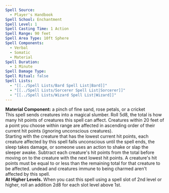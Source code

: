 ```yaml
---
Spell Source:
  - Player's Handbook
Spell School: Enchantment
Spell Level: 1
Spell Casting Time: 1 Action
Spell Range: 90 feet
Spell Area Type: 10ft Sphere
Spell Components:
  - Verbal
  - Somatic
  - Material
Spell Duration:
  - 1 Minute
Spell Damage Type: 
Spell Ritual: false
Spell Lists:
  - "[[../Spell Lists/Bard Spell List|Bard]]"
  - "[[../Spell Lists/Sorcerer Spell List|Sorcerer]]"
  - "[[../Spell Lists/Wizard Spell List|Wizard]]"
---
```


**Material Component:** a pinch of fine sand, rose petals, or a cricket  
This spell sends creatures into a magical slumber. Roll 5d8, the total is how many hit points of creatures this spell can affect. Creatures within 20 feet of a point you choose within range are affected in ascending order of their current hit points (ignoring unconscious creatures).  
Starting with the creature that has the lowest current hit points, each creature affected by this spell falls unconscious until the spell ends, the sleep takes damage, or someone uses an action to shake or slap the sleeper awake. Subtract each creature's hit points from the total before moving on to the creature with the next lowest hit points. A creature's hit points must be equal to or less than the remaining total for that creature to be affected. undead and creatures immune to being charmed aren't affected by this spell.  
**At Higher Levels.** When you cast this spell using a spell slot of 2nd level or higher, roll an addition 2d8 for each slot level above 1st.
